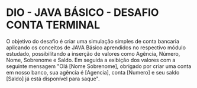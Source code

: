 # DIO - JAVA BÁSICO - DESAFIO CONTA TERMINAL
O objetivo do desafio é criar uma simulação simples de conta bancaria aplicando os conceitos de JAVA Básico aprendidos no respectivo módulo estudado, possibilitando a inserção de valores como Agência, Número, Nome, Sobrenome e Saldo. Em seguida a exibição dos valores com a seguinte mensagem "Olá [Nome Sobrenome], obrigado por criar uma conta em nosso banco, sua agência é [Agencia], conta [Numero] e seu saldo [Saldo] já está disponível para saque".
